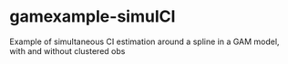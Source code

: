 # gamexample-simulCI
Example of simultaneous CI estimation around a spline in a GAM model, with and without clustered obs
